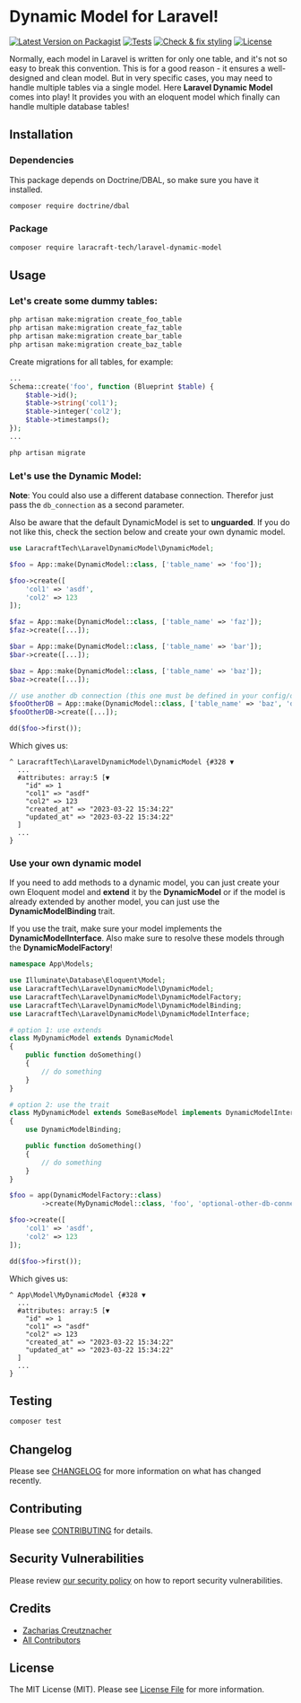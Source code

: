 # Dynamic Model for Laravel!

[![Latest Version on Packagist](https://img.shields.io/packagist/v/laracraft-tech/laravel-dynamic-model.svg?style=flat-square)](https://packagist.org/packages/laracraft-tech/laravel-dynamic-model)
[![Tests](https://github.com/laracraft-tech/laravel-dynamic-model/actions/workflows/run-tests.yml/badge.svg?branch=main)](https://github.com/laracraft-tech/laravel-dynamic-model/actions/workflows/run-tests.yml)
[![Check & fix styling](https://github.com/laracraft-tech/laravel-dynamic-model/actions/workflows/fix-php-code-style-issues.yml/badge.svg?branch=main)](https://github.com/laracraft-tech/laravel-dynamic-model/actions/workflows/fix-php-code-style-issues.yml)
[![License](https://img.shields.io/packagist/l/laracraft-tech/laravel-dynamic-model.svg?style=flat-square)](https://packagist.org/packages/laracraft-tech/laravel-dynamic-model)
<!--[![Total Downloads](https://img.shields.io/packagist/dt/laracraft-tech/laravel-dynamic-model.svg?style=flat-square)](https://packagist.org/packages/laracraft-tech/laravel-dynamic-model)-->


Normally, each model in Laravel is written for only one table, and it's not so easy to break this convention.
This is for a good reason - it ensures a well-designed and clean model.
But in very specific cases, you may need to handle multiple tables via a single model.
Here **Laravel Dynamic Model** comes into play!
It provides you with an eloquent model which finally can handle multiple database tables!

## Installation

### Dependencies

This package depends on Doctrine/DBAL, so make sure you have it installed.

``` bash
composer require doctrine/dbal
```

### Package

``` bash
composer require laracraft-tech/laravel-dynamic-model
```

## Usage

### Let's create some dummy tables: 

``` bash
php artisan make:migration create_foo_table
php artisan make:migration create_faz_table
php artisan make:migration create_bar_table
php artisan make:migration create_baz_table
```

Create migrations for all tables, for example:

``` php
...
Schema::create('foo', function (Blueprint $table) {
    $table->id();
    $table->string('col1');
    $table->integer('col2');
    $table->timestamps();
});
...
```

``` bash
php artisan migrate
```

### Let's use the Dynamic Model:
**Note**: You could also use a different database connection.
Therefor just pass the `db_connection` as a second parameter.

Also be aware that the default DynamicModel is set to **unguarded**.
If you do not like this, check the section below and create your own dynamic model.

``` php
use LaracraftTech\LaravelDynamicModel\DynamicModel;

$foo = App::make(DynamicModel::class, ['table_name' => 'foo']);

$foo->create([
    'col1' => 'asdf',
    'col2' => 123
]);

$faz = App::make(DynamicModel::class, ['table_name' => 'faz']);
$faz->create([...]);

$bar = App::make(DynamicModel::class, ['table_name' => 'bar']);
$bar->create([...]);

$baz = App::make(DynamicModel::class, ['table_name' => 'baz']);
$baz->create([...]);

// use another db connection (this one must be defined in your config/database.php file)
$fooOtherDB = App::make(DynamicModel::class, ['table_name' => 'baz', 'db_connection' => 'your-db-connection-name-here']);
$fooOtherDB->create([...]);

dd($foo->first());
```

Which gives us:

```
^ LaracraftTech\LaravelDynamicModel\DynamicModel {#328 ▼
  ...
  #attributes: array:5 [▼
    "id" => 1
    "col1" => "asdf"
    "col2" => 123
    "created_at" => "2023-03-22 15:34:22"
    "updated_at" => "2023-03-22 15:34:22"
  ]
  ...
}
```

### Use your own dynamic model

If you need to add methods to a dynamic model,
you can just create your own Eloquent model and **extend** it by the **DynamicModel**
or if the model is already extended by another model, you can just use the **DynamicModelBinding** trait.

If you use the trait, make sure your model implements the **DynamicModelInterface**.
Also make sure to resolve these models through the **DynamicModelFactory**!

``` php
namespace App\Models;

use Illuminate\Database\Eloquent\Model;
use LaracraftTech\LaravelDynamicModel\DynamicModel;
use LaracraftTech\LaravelDynamicModel\DynamicModelFactory;
use LaracraftTech\LaravelDynamicModel\DynamicModelBinding;
use LaracraftTech\LaravelDynamicModel\DynamicModelInterface;

# option 1: use extends
class MyDynamicModel extends DynamicModel
{
    public function doSomething()
    {
        // do something
    }
}

# option 2: use the trait
class MyDynamicModel extends SomeBaseModel implements DynamicModelInterface
{
    use DynamicModelBinding;

    public function doSomething()
    {
        // do something
    }
}

$foo = app(DynamicModelFactory::class)
        ->create(MyDynamicModel::class, 'foo', 'optional-other-db-connection-name')

$foo->create([
    'col1' => 'asdf',
    'col2' => 123
]);

dd($foo->first());
```

Which gives us:

```
^ App\Model\MyDynamicModel {#328 ▼
  ...
  #attributes: array:5 [▼
    "id" => 1
    "col1" => "asdf"
    "col2" => 123
    "created_at" => "2023-03-22 15:34:22"
    "updated_at" => "2023-03-22 15:34:22"
  ]
  ...
}
```

## Testing

```bash
composer test
```

## Changelog

Please see [CHANGELOG](CHANGELOG.md) for more information on what has changed recently.

## Contributing

Please see [CONTRIBUTING](CONTRIBUTING.md) for details.

## Security Vulnerabilities

Please review [our security policy](../../security/policy) on how to report security vulnerabilities.

## Credits

- [Zacharias Creutznacher](https://github.com/laracraft-tech)
- [All Contributors](../../contributors)

## License

The MIT License (MIT). Please see [License File](LICENSE.md) for more information.
